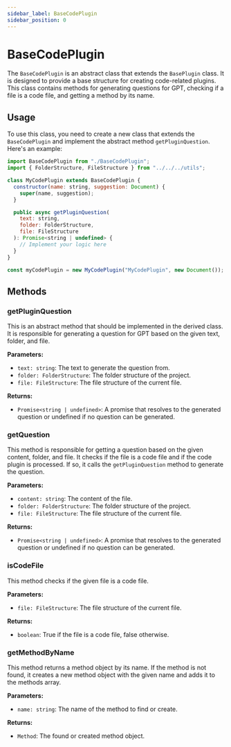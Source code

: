 ```yaml
---
sidebar_label: BaseCodePlugin
sidebar_position: 0
---
```

# BaseCodePlugin

The `BaseCodePlugin` is an abstract class that extends the `BasePlugin` class. It is designed to provide a base structure for creating code-related plugins. This class contains methods for generating questions for GPT, checking if a file is a code file, and getting a method by its name.

## Usage

To use this class, you need to create a new class that extends the `BaseCodePlugin` and implement the abstract method `getPluginQuestion`. Here's an example:

```javascript
import BaseCodePlugin from "./BaseCodePlugin";
import { FolderStructure, FileStructure } from "../../../utils";

class MyCodePlugin extends BaseCodePlugin {
  constructor(name: string, suggestion: Document) {
    super(name, suggestion);
  }

  public async getPluginQuestion(
    text: string,
    folder: FolderStructure,
    file: FileStructure
  ): Promise<string | undefined> {
    // Implement your logic here
  }
}

const myCodePlugin = new MyCodePlugin("MyCodePlugin", new Document());
```

## Methods

### getPluginQuestion

This is an abstract method that should be implemented in the derived class. It is responsible for generating a question for GPT based on the given text, folder, and file.

**Parameters:**

- `text: string`: The text to generate the question from.
- `folder: FolderStructure`: The folder structure of the project.
- `file: FileStructure`: The file structure of the current file.

**Returns:**

- `Promise<string | undefined>`: A promise that resolves to the generated question or undefined if no question can be generated.

### getQuestion

This method is responsible for getting a question based on the given content, folder, and file. It checks if the file is a code file and if the code plugin is processed. If so, it calls the `getPluginQuestion` method to generate the question.

**Parameters:**

- `content: string`: The content of the file.
- `folder: FolderStructure`: The folder structure of the project.
- `file: FileStructure`: The file structure of the current file.

**Returns:**

- `Promise<string | undefined>`: A promise that resolves to the generated question or undefined if no question can be generated.

### isCodeFile

This method checks if the given file is a code file.

**Parameters:**

- `file: FileStructure`: The file structure of the current file.

**Returns:**

- `boolean`: True if the file is a code file, false otherwise.

### getMethodByName

This method returns a method object by its name. If the method is not found, it creates a new method object with the given name and adds it to the methods array.

**Parameters:**

- `name: string`: The name of the method to find or create.

**Returns:**

- `Method`: The found or created method object.
